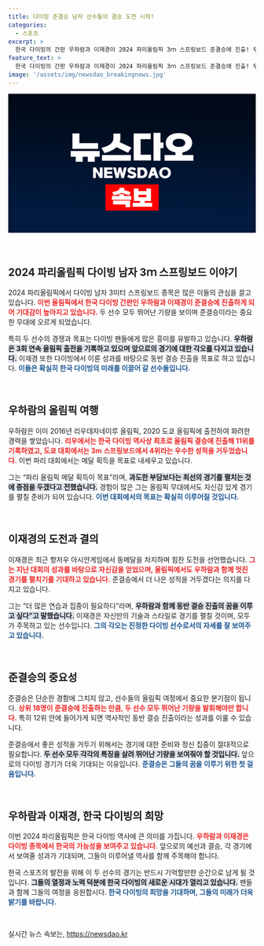 ```yaml
---
title: 다이빙 준결승 남자 선수들의 결승 도전 시작!
categories:
  - 스포츠
excerpt: >
  한국 다이빙의 간판 우하람과 이재경이 2024 파리올림픽 3ｍ 스프링보드 준결승에 진출! 두 선수의 동반 결승 진출을 위한 치열한 경쟁이 시작된다. 성공의 여정을 함께할 이들의 열정을 확인하세요!
feature_text: >
  한국 다이빙의 간판 우하람과 이재경이 2024 파리올림픽 3ｍ 스프링보드 준결승에 진출! 두 선수의 동반 결승 진출을 위한 치열한 경쟁이 시작된다. 성공의 여정을 함께할 이들의 열정을 확인하세요!
image: '/assets/img/newsdao_breakingnews.jpg'
---
```


<p><img src="/assets/img/newsdao_breakingnews.jpg" alt="firstkoreanews 속보" /></p>

<p data-ke-size="size16">&nbsp;</p>

<h2 data-ke-size="size26">2024 파리올림픽 다이빙 남자 3ｍ 스프링보드 이야기</h2>

<p data-ke-size="size16">2024 파리올림픽에서 다이빙 남자 3미터 스프링보드 종목은 많은 이들의 관심을 끌고 있습니다. <b><span style="color: #ee2323;">이번 올림픽에서 한국 다이빙 간판인 우하람과 이재경이 준결승에 진출하게 되어 기대감이 높아지고 있습니다.</span></b> 두 선수 모두 뛰어난 기량을 보이며 준결승이라는 중요한 무대에 오르게 되었습니다.</p>

<p data-ke-size="size16">특히 두 선수의 경쟁과 목표는 다이빙 팬들에게 많은 흥미를 유발하고 있습니다. <b><span style="background-color: #21538527;">우하람은 3회 연속 올림픽 출전을 기록하고 있으며 앞으로의 경기에 대한 각오를 다지고 있습니다.</span></b> 이재경 또한 다이빙에서 이룬 성과를 바탕으로 동반 결승 진출을 목표로 하고 있습니다. <b><span style="color: #1a5490;">이들은 확실히 한국 다이빙의 미래를 이끌어 갈 선수들입니다.</span></b></p>

<p data-ke-size="size16">&nbsp;</p>

<h2 data-ke-size="size26">우하람의 올림픽 여행</h2>

<p data-ke-size="size16">우하람은 이미 2016년 리우데자네이루 올림픽, 2020 도쿄 올림픽에 출전하여 화려한 경력을 쌓았습니다. <b><span style="color: #ee2323;">리우에서는 한국 다이빙 역사상 최초로 올림픽 결승에 진출해 11위를 기록하였고, 도쿄 대회에서는 3m 스프링보드에서 4위라는 우수한 성적을 거두었습니다.</span></b> 이번 파리 대회에서는 메달 획득을 목표로 내세우고 있습니다.</p>

<p data-ke-size="size16">그는 “파리 올림픽 메달 획득이 목표”라며, <b><span style="background-color: #21538527;">과도한 부담보다는 최선의 경기를 펼치는 것에 중점을 두겠다고 전했습니다.</span></b> 경험이 많은 그는 올림픽 무대에서도 자신감 있게 경기를 펼칠 준비가 되어 있습니다. <b><span style="color: #1a5490;">이번 대회에서의 목표는 확실히 이루어질 것입니다.</span></b></p>

<p data-ke-size="size16">&nbsp;</p>

<h2 data-ke-size="size26">이재경의 도전과 결의</h2>

<p data-ke-size="size16">이재경은 최근 항저우 아시안게임에서 동메달을 차지하며 힘찬 도전을 선언했습니다. <b><span style="color: #ee2323;">그는 지난 대회의 성과를 바탕으로 자신감을 얻었으며, 올림픽에서도 우하람과 함께 멋진 경기를 펼치기를 기대하고 있습니다.</span></b> 준결승에서 더 나은 성적을 거두겠다는 의지를 다지고 있습니다.</p>

<p data-ke-size="size16">그는 “더 많은 연습과 집중이 필요하다”라며, <b><span style="background-color: #21538527;">우하람과 함께 동반 결승 진출의 꿈을 이루고 싶다”고 말했습니다.</span></b> 이재경은 자신만의 기술과 스타일로 경기를 펼칠 것이며, 모두가 주목하고 있는 선수입니다. <b><span style="color: #1a5490;">그의 각오는 진정한 다이빙 선수로서의 자세를 잘 보여주고 있습니다.</span></b></p>

<p data-ke-size="size16">&nbsp;</p>

<h2 data-ke-size="size26">준결승의 중요성</h2>

<p data-ke-size="size16">준결승은 단순한 경함에 그치지 않고, 선수들의 올림픽 여정에서 중요한 분기점이 됩니다. <b><span style="color: #ee2323;">상위 18명이 준결승에 진출하는 만큼, 두 선수 모두 뛰어난 기량을 발휘해야만 합니다.</span></b> 특히 12위 안에 들어가게 되면 역사적인 동반 결승 진출이라는 성과를 이룰 수 있습니다.</p>

<p data-ke-size="size16">준결승에서 좋은 성적을 거두기 위해서는 경기에 대한 준비와 정신 집중이 절대적으로 필요합니다. <b><span style="background-color: #21538527;">두 선수 모두 각각의 특징을 살려 뛰어난 기량을 보여줘야 할 것입니다.</span></b> 앞으로의 다이빙 경기가 더욱 기대되는 이유입니다. <b><span style="color: #1a5490;">준결승은 그들의 꿈을 이루기 위한 첫 걸음입니다.</span></b></p>

<p data-ke-size="size16">&nbsp;</p>

<h2 data-ke-size="size26">우하람과 이재경, 한국 다이빙의 희망</h2>

<p data-ke-size="size16">이번 2024 파리올림픽은 한국 다이빙 역사에 큰 의미를 가집니다. <b><span style="color: #ee2323;">우하람과 이재경은 다이빙 종목에서 한국의 가능성을 보여주고 있습니다.</span></b> 앞으로의 예선과 결승, 각 경기에서 보여줄 성과가 기대되며, 그들이 이루어낼 역사를 함께 주목해야 합니다.</p>

<p data-ke-size="size16">한국 스포츠의 발전을 위해 이 두 선수의 경기는 반드시 기억할만한 순간으로 남게 될 것입니다. <b><span style="background-color: #21538527;">그들의 열정과 노력 덕분에 한국 다이빙의 새로운 시대가 열리고 있습니다.</span></b> 팬들과 함께 그들의 여정을 응원합시다. <b><span style="color: #1a5490;">한국 다이빙의 희망을 기대하며, 그들의 미래가 더욱 밝기를 바랍니다.</span></b></p>

<p data-ke-size="size16">&nbsp;</p>
실시간 뉴스 속보는, <a href="https://newsdao.kr" rel="dofollow">https://newsdao.kr</a>


